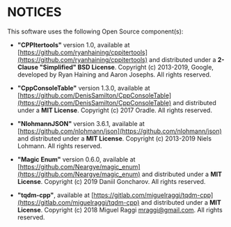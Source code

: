 # NOTICES

This software uses the following Open Source component(s):

* **"CPPItertools"** version 1.0, available at [https://github.com/ryanhaining/cppitertools](https://github.com/ryanhaining/cppitertools) and distributed under a **2-Clause "Simplified" BSD License**. Copyright (c) 2013-2019, Google, developed by Ryan Haining and Aaron Josephs. All rights reserved.

* **"CppConsoleTable"** version 1.3.0, available at [https://github.com/DenisSamilton/CppConsoleTable](https://github.com/DenisSamilton/CppConsoleTable) and distributed under a **MIT License**. Copyright (c) 2017 Oradle. All rights reserved.

* **"NlohmannJSON"** version 3.6.1, available at [https://github.com/nlohmann/json](https://github.com/nlohmann/json) and distributed under a **MIT License**. Copyright (c) 2013-2019 Niels Lohmann. All rights reserved.

* **"Magic Enum"** version 0.6.0, available at [https://github.com/Neargye/magic_enum](https://github.com/Neargye/magic_enum) and distributed under a **MIT License**. Copyright (c) 2019 Daniil Goncharov. All rights reserved.

* **"tqdm-cpp"**, available at [https://gitlab.com/miguelraggi/tqdm-cpp](https://gitlab.com/miguelraggi/tqdm-cpp) and distributed under a **MIT License**. Copyright (c) 2018 Miguel Raggi mraggi@gmail.com. All rights reserved.